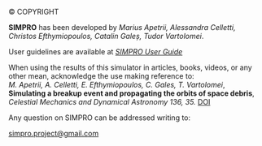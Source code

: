 © COPYRIGHT  
  
**SIMPRO** has been developed by _Marius Apetrii, Alessandra Celletti, Christos Efthymiopoulos, Catalin Galeș, Tudor Vartolomei_.  
  
User guidelines are available at [_SIMPRO User Guide_](https://github.com/simproproject/simpro_app/tree/main/User%20Guide)
  
When using the results of this simulator in articles, books, videos, or any other mean, acknowledge the use making reference to:  
_M. Apetrii, A. Celletti, E. Efthymiopoulos, C. Gales, T. Vartolomei_,  
**Simulating a breakup event and propagating the orbits of space debris**,  
_Celestial Mechanics and Dynamical Astronomy 136, 35._ [DOI](https://doi.org/10.1007/s10569-024-10205-3)
  
Any question on SIMPRO can be addressed writing to:  
  
[simpro.project@gmail.com](\"mailto:simpro.project@gmail.com\")
